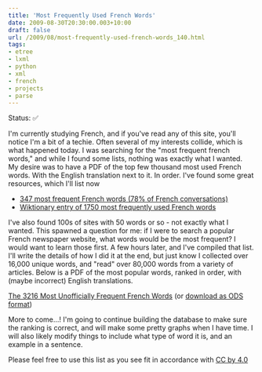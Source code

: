 ```yaml
---
title: 'Most Frequently Used French Words'
date: 2009-08-30T20:30:00.003+10:00
draft: false
url: /2009/08/most-frequently-used-french-words_140.html
tags: 
- etree
- lxml
- python
- xml
- french
- projects
- parse
---
```


Status: ✅
  
  
  
I'm currently studying French, and if you've read any of this site, you'll notice I'm a bit of a techie. Often several of my interests collide, which is what happened today. I was searching for the "most frequent french words," and while I found some lists, nothing was exactly what I wanted.  
My desire was to have a PDF of the top few thousand most used French words. With the English translation next to it. In order. I've found some great resources, which I'll list now  

*   [347 most frequent French words (78% of French conversations)](http://www.fst.ch/FST/download/347_Voc_Courant.pdf)
*   [Wiktionary entry of 1750 most frequently used French words](http://en.wiktionary.org/wiki/Wiktionary:List_of_the_1750_most_frequently_used_French_words)

I've also found 100s of sites with 50 words or so - not exactly what I wanted. This spawned a question for me: if I were to search a popular French newspaper website, what words would be the most frequent? I would want to learn those first. A few hours later, and I've compiled that list. I'll write the details of how I did it at the end, but just know I collected over 16,000 unique words, and "read" over 80,000 words from a variety of articles. Below is a PDF of the most popular words, ranked in order, with (maybe incorrect) English translations.  
  
[The 3216 Most Unofficially Frequent French Words](http://cdn.kelvinism.com/files/wordlist.pdf) (or [download as ODS format](http://cdn.kelvinism.com/files/wordlist.ods))  
  
More to come...! I'm going to continue building the database to make sure the ranking is correct, and will make some pretty graphs when I have time. I will also likely modify things to include what type of word it is, and an example in a sentence.  
  
Please feel free to use this list as you see fit in accordance with [CC by 4.0](http://creativecommons.org/licenses/by/4.0/)